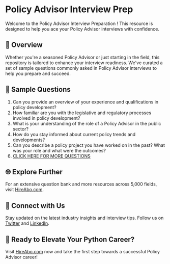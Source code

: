 # Policy Advisor Interview Prep

Welcome to the Policy Advisor Interview Preparation ! This resource is designed to help you ace your Policy Advisor interviews with confidence.

## 🚀 Overview

Whether you're a seasoned Policy Advisor or just starting in the field, this repository is tailored to enhance your interview readiness. We've curated a set of sample questions commonly asked in Policy Advisor interviews to help you prepare and succeed.

## 📝 Sample Questions

1. Can you provide an overview of your experience and qualifications in policy development?
2. How familiar are you with the legislative and regulatory processes involved in policy development?
3. What is your understanding of the role of a Policy Advisor in the public sector?
4. How do you stay informed about current policy trends and developments?
5. Can you describe a policy project you have worked on in the past? What was your role and what were the outcomes?
6. [CLICK HERE FOR MORE QUESTIONS](https://hireabo.com/job/17_0_4/Policy%20Advisor)

## 🌐 Explore Further

For an extensive question bank and more resources across 5,000 fields, visit [HireAbo.com](https://www.hireabo.com).

## 📱 Connect with Us

Stay updated on the latest industry insights and interview tips. Follow us on [Twitter](https://twitter.com/hireabo) and [LinkedIn](https://www.linkedin.com/in/hire-abo-3609972a8/).

## 🚀 Ready to Elevate Your Python Career?

Visit [HireAbo.com](https://www.hireabo.com) now and take the first step towards a successful Policy Advisor career!